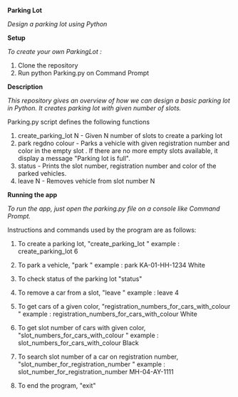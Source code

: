 **Parking Lot**

*Design a parking lot using Python*

**Setup**

*To create your own ParkingLot :*
1. Clone the repository
2. Run python Parking.py on Command Prompt

**Description**

*This repository gives an overview of how we can design a basic parking lot in Python. It creates parking lot with given number of slots.*

Parking.py script defines the following functions 
1. create_parking_lot N - Given N number of slots to create a parking lot
2. park regdno colour - Parks a vehicle with given registration number and color in the empty slot . If there are no more empty slots available, it display a message "Parking lot is full".
3. status - Prints the slot number, registration number and color of the parked vehicles.
4. leave N - Removes vehicle from slot number N

**Running the app**

*To run the app, just open the parking.py file on a console like Command Prompt.*

Instructions and commands used by the program are as follows:

1.  To create a parking lot, "create_parking_lot <size of lot>"
    example : create_parking_lot 6

2.  To park a vehicle, "park <registration number in format> <color>"
    example : park KA-01-HH-1234 White

3.  To check status of the parking lot "status"

4.  To remove a car from a slot, "leave <slot number>"
    example : leave 4

5.  To get cars of a given color, "registration_numbers_for_cars_with_colour <color>"
    example : registration_numbers_for_cars_with_colour White

6.  To get slot number of cars with given color, "slot_numbers_for_cars_with_colour <color>"
    example : slot_numbers_for_cars_with_colour Black

7.  To search slot number of a car on registration number, "slot_number_for_registration_number <registration number>"
    example : slot_number_for_registration_number MH-04-AY-1111

8.  To end the program, "exit"
